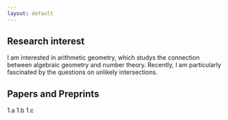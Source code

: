 ```yaml
---
layout: default
---
```


## Research interest

I am interested in arithmetic geometry, which studys the connection between algebraic geometry and number theory. Recently, I am particularly fascinated by the questions on unlikely intersections.

## Papers and Preprints
1.a
1.b
1.c
